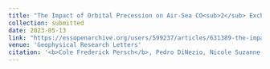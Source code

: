 ```yaml
---
title: "The Impact of Orbital Precession on Air-Sea CO<sub>2</sub> Exchange in the Southern Ocean (preprint)"
collection: submitted
date: 2023-05-13
link: "https://essopenarchive.org/users/599237/articles/631389-the-impact-of-orbital-precession-on-air-sea-co-_-2-exchange-in-the-southern-ocean"
venue: 'Geophysical Research Letters'
citation: '<b>Cole Frederick Persch</b>, Pedro DiNezio, Nicole Suzanne Lovenduski'
---
```

